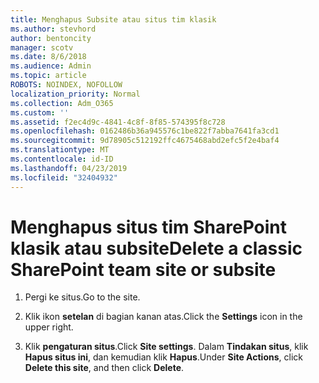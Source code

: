 ```yaml
---
title: Menghapus Subsite atau situs tim klasik
ms.author: stevhord
author: bentoncity
manager: scotv
ms.date: 8/6/2018
ms.audience: Admin
ms.topic: article
ROBOTS: NOINDEX, NOFOLLOW
localization_priority: Normal
ms.collection: Adm_O365
ms.custom: ''
ms.assetid: f2ec4d9c-4841-4c8f-8f85-574395f8c728
ms.openlocfilehash: 0162486b36a945576c1be822f7abba7641fa3cd1
ms.sourcegitcommit: 9d78905c512192ffc4675468abd2efc5f2e4baf4
ms.translationtype: MT
ms.contentlocale: id-ID
ms.lasthandoff: 04/23/2019
ms.locfileid: "32404932"
---
```

# <a name="delete-a-classic-sharepoint-team-site-or-subsite"></a><span data-ttu-id="c09fd-102">Menghapus situs tim SharePoint klasik atau subsite</span><span class="sxs-lookup"><span data-stu-id="c09fd-102">Delete a classic SharePoint team site or subsite</span></span>

1. <span data-ttu-id="c09fd-103">Pergi ke situs.</span><span class="sxs-lookup"><span data-stu-id="c09fd-103">Go to the site.</span></span>
    
2. <span data-ttu-id="c09fd-104">Klik ikon **setelan** di bagian kanan atas.</span><span class="sxs-lookup"><span data-stu-id="c09fd-104">Click the **Settings** icon in the upper right.</span></span> 
    
3. <span data-ttu-id="c09fd-105">Klik **pengaturan situs**.</span><span class="sxs-lookup"><span data-stu-id="c09fd-105">Click **Site settings**.</span></span> <span data-ttu-id="c09fd-106">Dalam **Tindakan situs**, klik **Hapus situs ini**, dan kemudian klik **Hapus**.</span><span class="sxs-lookup"><span data-stu-id="c09fd-106">Under **Site Actions**, click **Delete this site**, and then click **Delete**.</span></span>
    

